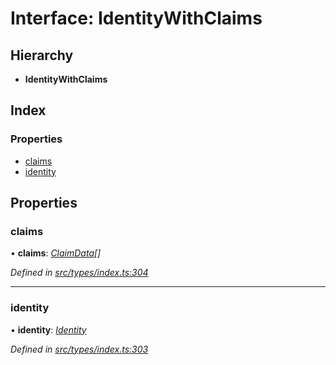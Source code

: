 # Interface: IdentityWithClaims

## Hierarchy

* **IdentityWithClaims**

## Index

### Properties

* [claims](identitywithclaims.md#claims)
* [identity](identitywithclaims.md#identity)

## Properties

###  claims

• **claims**: *[ClaimData](claimdata.md)[]*

*Defined in [src/types/index.ts:304](https://github.com/PolymathNetwork/polymesh-sdk/blob/7362b318/src/types/index.ts#L304)*

___

###  identity

• **identity**: *[Identity](../classes/identity.md)*

*Defined in [src/types/index.ts:303](https://github.com/PolymathNetwork/polymesh-sdk/blob/7362b318/src/types/index.ts#L303)*
